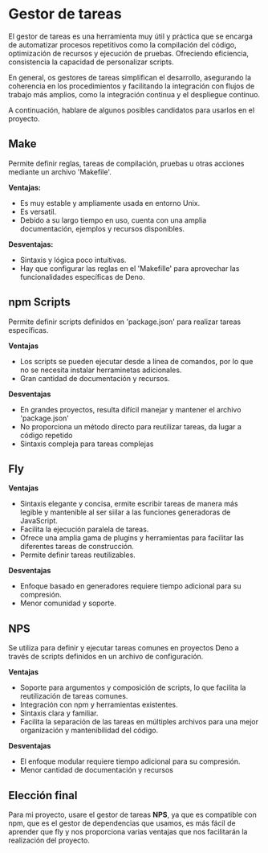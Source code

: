 # Gestor de tareas

El gestor de tareas es una herramienta muy útil y práctica que se encarga de automatizar procesos repetitivos como la compilación del código, optimización de recursos y ejecución de pruebas. Ofreciendo eficiencia, consistencia la capacidad de personalizar scripts.

En general, os gestores de tareas simplifican el desarrollo, asegurando la coherencia en los procedimientos y facilitando la integración con flujos de trabajo más amplios, como la integración continua y el despliegue continuo.

A continuación, hablare de algunos posibles candidatos para usarlos en el proyecto.

## Make

Permite definir reglas, tareas de compilación, pruebas u otras acciones mediante un archivo 'Makefile'.

**Ventajas:**
+ Es muy estable y ampliamente usada en entorno Unix.
+ Es versatil.
+ Debido a su largo tiempo en uso, cuenta con una amplia documentación, ejemplos y recursos disponibles.

**Desventajas:**
+ Sintaxis y lógica poco intuitivas.
+ Hay que configurar las reglas en el 'Makefille' para aprovechar las funcionalidades específicas de Deno.


## npm Scripts

Permite definir scripts definidos en 'package.json' para realizar tareas específicas.

**Ventajas**
+ Los scripts se pueden ejecutar desde a línea de comandos, por lo que no se necesita instalar herraminetas adicionales.
+ Gran cantidad de documentación y recursos.

**Desventajas**
+ En grandes proyectos, resulta difícil manejar y mantener el archivo 'package.json'
+ No proporciona un método directo para reutilizar tareas, da lugar a código repetido
+ Sintaxis compleja para tareas complejas


## Fly

**Ventajas**
+ Sintaxis elegante y concisa, ermite escribir tareas de manera más legible y mantenible al ser siilar a las funciones generadoras de JavaScript.
+ Facilita la ejecución paralela de tareas.
+ Ofrece una amplia gama de plugins y herramientas para facilitar las diferentes tareas de construcción.
+ Permite definir tareas reutilizables.

**Desventajas**
+ Enfoque basado en generadores requiere tiempo adicional para su compresión.
+ Menor comunidad y soporte.


## NPS

Se utiliza para definir y ejecutar tareas comunes en proyectos Deno a través de scripts definidos en un archivo de configuración.

**Ventajas**
+ Soporte para argumentos y composición de scripts, lo que facilita la reutilización de tareas comunes.
+ Integración con npm y herramientas existentes.
+ Sintaxis clara y familiar.
+ Facilita la separación de las tareas en múltiples archivos para una mejor organización y mantenibilidad del código.

**Desventajas**
+ El enfoque modular requiere tiempo adicional para su compresión.
+ Menor cantidad de documentación y recursos


## Elección final
Para mi proyecto, usare el gestor de tareas **NPS**, ya que es compatible con npm, que es el gestor de dependencias que usamos, es más fácil de aprender que fly y nos proporciona varias ventajas que nos facilitarán la realización del proyecto.
